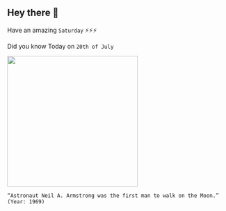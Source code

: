 ## Hey there 👋
Have an amazing `Saturday` ⚡⚡⚡

Did you know Today on `20th of July`
 
 [<img src="https://thatgift.files.wordpress.com/2015/05/armstrong.jpg?w=1024&h=768&crop=1" width="300" />](https://www.history.com/this-day-in-history/armstrong-walks-on-moon#:~:text=At%2010%3A56%20p.m.%20EDT,on%20the%20surface%20of%20the) 
 ```
“Astronaut Neil A. Armstrong was the first man to walk on the Moon.” (Year: 1969)
```
